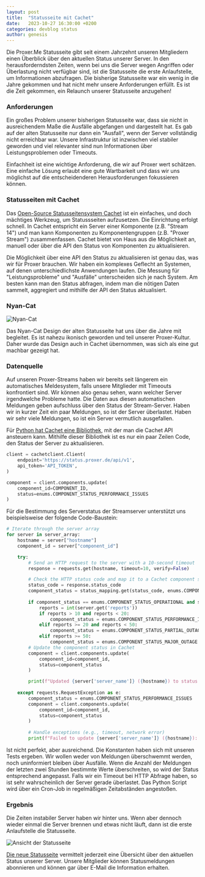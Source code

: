 ```yaml
---
layout: post
title:  "Statusseite mit Cachet"
date:   2023-10-27 16:30:00 +0200
categories: devblog status
author: genesis
---
```


Die Proxer.Me Statusseite gibt seit einem Jahrzehnt unseren Mitgliedern einen Überblick über den aktuellen Status unserer Server. In den herausforderndsten Zeiten, wenn bei uns die Server wegen Angriffen oder Überlastung nicht verfügbar sind, ist die Statusseite die erste Anlaufstelle, um Informationen abzufragen.
Die bisherige Statusseite war ein wenig in die Jahre gekommen und hat nicht mehr unsere Anforderungen erfüllt. Es ist die Zeit gekommen, ein Relaunch unserer Statusseite anzugehen! 

### Anforderungen

Ein großes Problem unserer bisherigen Statusseite war, dass sie nicht in ausreichendem Maße die Ausfälle abgefangen und dargestellt hat. Es gab auf der alten Statusseite nur dann ein "Ausfall", wenn der Server vollständig nicht erreichbar war. Unsere Infrastruktur ist inzwischen viel stabiler geworden und viel relevanter sind nun Informationen über Leistungsproblemen oder Timeouts. 

Einfachheit ist eine wichtige Anforderung, die wir auf Proxer wert schätzen. Eine einfache Lösung erlaubt eine gute Wartbarkeit und dass wir uns möglichst auf die entscheidenderen Herausforderungen fokussieren können.

### Statusseiten mit Cachet

Das [Open-Source Statusseitensystem Cachet](https://github.com/cachethq/cachet) ist ein einfaches, und doch mächtiges Werkzeug, um Statussseiten aufzusetzen. Die Einrichtung erfolgt schnell. In Cachet entspricht ein Server einer Komponente (z.B. "Stream 14") und man kann Komponenten zu Komponentengruppen (z.B. "Proxer Stream") zusammenfassen. Cachet bietet von Haus aus die Möglichkeit an, manuell oder über die API den Status von Komponenten zu aktualisieren.

Die Möglichkeit über eine API den Status zu aktualisieren ist genau das, was wir für Proxer brauchen. Wir haben ein komplexes Geflecht an Systemen, auf denen unterschiedlichste Anwendungen laufen. Die Messung für "Leistungsprobleme" und "Ausfälle" unterscheiden sich je nach System. Am besten kann man den Status abfragen, indem man die nötigen Daten sammelt, aggregiert und mithilfe der API den Status aktualisiert.

### Nyan-Cat

<img src="https://cdn.proxer.me/f/ATxbbMu0" alt="Nyan-Cat" />

Das Nyan-Cat Design der alten Statusseite hat uns über die Jahre mit begleitet. Es ist nahezu ikonisch geworden und teil unserer Proxer-Kultur. Daher wurde das Design auch in Cachet übernommen, was sich als eine gut machbar gezeigt hat.

### Datenquelle

Auf unseren Proxer-Streams haben wir bereits seit längerem ein automatisches Meldesystem, falls unsere Mitglieder mit Timeouts konfrontiert sind. Wir können also genau sehen, wann welcher Server irgendwelche Probleme hatte.
Die Daten aus diesen automatischen Meldungen geben aufschluss über den Status der Stream-Server. Haben wir in kurzer Zeit ein paar Meldungen, so ist der Server überlastet. Haben wir sehr viele Meldungen, so ist ein Server vermutlich ausgefallen.

Für [Python hat Cachet eine Bibliothek](https://pypi.org/project/cachet-client/), mit der man die Cachet API ansteuern kann. Mithilfe dieser Bibliothek ist es nur ein paar Zeilen Code, den Status der Server zu aktualisieren. 

```python
client = cachetclient.Client(
    endpoint='https://status.proxer.de/api/v1',
    api_token='API_TOKEN',
)

component = client.components.update(
    component_id=COMPONENT_ID,
    status=enums.COMPONENT_STATUS_PERFORMANCE_ISSUES
)
```

Für die Bestimmung des Serverstatus der Streamserver unterstützt uns beispielsweise der folgende Code-Baustein:
```python
# Iterate through the server array
for server in server_array:
    hostname = server["hostname"]
    component_id = server["component_id"]

    try:
        # Send an HTTP request to the server with a 10-second timeout
        response = requests.get(hostname, timeout=10, verify=False)

        # Check the HTTP status code and map it to a Cachet component status
        status_code = response.status_code
        component_status = status_mapping.get(status_code, enums.COMPONENT_STATUS_MAJOR_OUTAGE)
        
        if component_status == enums.COMPONENT_STATUS_OPERATIONAL and server.get('reports'):
            reports = int(server.get('reports'))
            if reports > 10 and reports < 20:
                component_status = enums.COMPONENT_STATUS_PERFORMANCE_ISSUES
            elif reports >= 20 and reports < 50:
                component_status = enums.COMPONENT_STATUS_PARTIAL_OUTAGE
            elif reports >= 50:
                component_status = enums.COMPONENT_STATUS_MAJOR_OUTAGE
        # Update the component status in Cachet
        component = client.components.update(
            component_id=component_id,
            status=component_status
        )

        print(f"Updated {server['server_name']} ({hostname}) to status: {component_status}")
    
    except requests.RequestException as e:
        component_status = enums.COMPONENT_STATUS_PERFORMANCE_ISSUES
        component = client.components.update(
            component_id=component_id,
            status=component_status
        )
        
        # Handle exceptions (e.g., timeout, network error)
        print(f"Failed to update {server['server_name']} ({hostname}): {str(e)}")
```

Ist nicht perfekt, aber ausreichend. Die Konstanten haben sich mit unseren Tests ergeben. Wir wollen weder von Meldungen überschwemmt werden, noch uninformiert bleiben über Ausfälle. Wenn die Anzahl der Meldungen der letzten zwei Stunden bestimmte Werte überschreiten, so wird der Status entsprechend angepasst. Falls wir ein Timeout bei HTTP Abfrage haben, so ist sehr wahrscheinlich der Server gerade überlastet. Das Python Script wird über ein Cron-Job in regelmäßigen Zeitabständen angestoßen.

### Ergebnis

Die Zeiten instabiler Server haben wir hinter uns. Wenn aber dennoch wieder einmal die Server brennen und etwas nicht läuft, dann ist die erste Anlaufstelle die Statusseite. 

<img src="https://cdn.proxer.me/f/wmgKXFqk" alt="Ansicht der Statusseite" />

[Die neue Statusseite](https://status.proxer.me) vermittelt jederzeit eine Übersicht über den aktuellen Status unserer Server. Unsere Mitglieder können Statusmeldungen abonnieren und können gar über E-Mail die Information erhalten.
